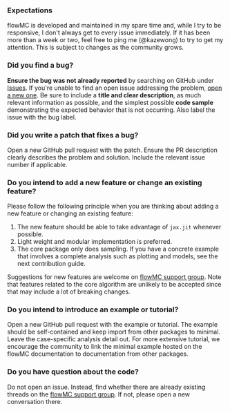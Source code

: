 
### Expectations

flowMC is developed and maintained in my spare time and, while I try to be
responsive, I don't always get to every issue immediately. If it has been more
than a week or two, feel free to ping me (@kazewong) to try to get my attention. This is
subject to changes as the community grows.

### Did you find a bug?

**Ensure the bug was not already reported** by searching on GitHub under
[Issues](https://github.com/kazewong/flowMC/issues). If you're unable to find an
open issue addressing the problem, [open a new
one](https://github.com/kazewong/flowMC/issues/new). Be sure to include a **title
and clear description**, as much relevant information as possible, and the
simplest possible **code sample** demonstrating the expected behavior that is
not occurring. Also label the issue with the bug label.

### Did you write a patch that fixes a bug?

Open a new GitHub pull request with the patch. Ensure the PR description clearly
describes the problem and solution. Include the relevant issue number if
applicable.

### Do you intend to add a new feature or change an existing feature?

Please follow the following principle when you are thinking about adding a new
feature or changing an existing feature:

1. The new feature should be able to take advantage of `jax.jit` whenever possible.
2. Light weight and modular implementation is preferred.
3. The core package only does sampling. If you have a concrete example that
   involves a complete analysis such as plotting and models, see the next
   contribution guide.

Suggestions for new features are welcome on [flowMC support
group](https://groups.google.com/u/1/g/flowmc). Note that features related to the
core algorithm are unlikely to be accepted since that may include a lot of
breaking changes.

### Do you intend to introduce an example or tutorial?

Open a new GitHub pull request with the example or tutorial. The example should
be self-contained and keep import from other packages to minimal. Leave the
case-specific analysis detail out. For more extensive tutorial, we encourage the
community to link the minimal example hosted on the flowMC documentation to
documentation from other packages.

### Do you have question about the code?

Do not open an issue. Instead, find whether there are already existing threads
on the [flowMC support group](https://groups.google.com/u/1/g/flowmc). If not,
please open a new conversation there.
